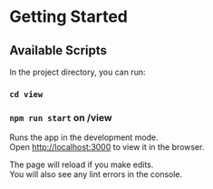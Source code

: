 # Getting Started

## Available Scripts

In the project directory, you can run:

### `cd view`

### `npm run start` on /view

Runs the app in the development mode.\
Open [http://localhost:3000](http://localhost:3000) to view it in the browser.

The page will reload if you make edits.\
You will also see any lint errors in the console.
